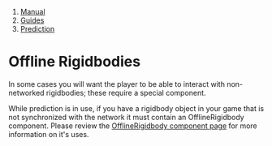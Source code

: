1.  [Manual](/docs/manual)
3.  [Guides](/docs/manual/guides)
5.  [Prediction](/docs/manual/guides/prediction)

# Offline Rigidbodies

In some cases you will want the player to be able to interact with non-networked rigidbodies; these require a special component.

While prediction is in use, if you have a rigidbody object in your game that is not synchronized with the network it must contain an OfflineRigidbody component. Please review the [OfflineRigidbody component page](/docs/manual/guides/components/prediction/offlinerigidbody) for more information on it's uses.